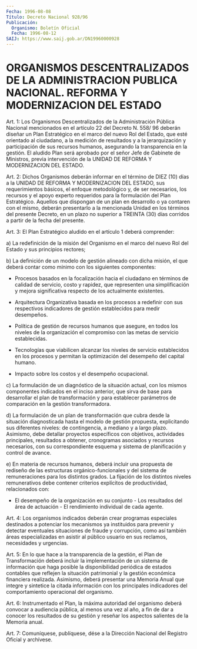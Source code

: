 ```yaml
---
Fecha: 1996-08-08
Título: Decreto Nacional 928/96
Publicación:
  Organismo: Boletín Oficial
  Fecha: 1996-08-12
SAIJ: https://www.saij.gob.ar/DN19960000928
---
```

# ORGANISMOS DESCENTRALIZADOS DE LA ADMINISTRACION PUBLICA NACIONAL. REFORMA Y MODERNIZACION DEL ESTADO

<a id="1"></a>
Art. 1: Los Organismos Descentralizados de la Administración Pública Nacional  mencionados  en el artículo 22 del Decreto N. 558/ 96 deberán diseñar un Plan Estratégico  en  el  marco del nuevo Rol del  Estado,  que  esté  orientado al ciudadano, a la  medición  de resultados y a la jerarquización  y  participación  de sus recursos humanos, asegurando la transparencia en la gestión. El aludido Plan será  aprobado  por el señor Jefe de Gabinete de Ministros,  previa intervención de la  UNIDAD  DE  REFORMA  Y MODERNIZACION DEL ESTADO.

<a id="2"></a>
Art. 2: Dichos Organismos deberán informar  en  el término de DIEZ (10)  días a la UNIDAD DE REFORMA Y MODERNIZACION DEL  ESTADO,  sus requerimientos    básicos,   el  enfoque  metodológico  y,  de  ser necesarios,  los recursos y el  apoyo  experto  requeridos  para la formulación del Plan Estratégico. Aquellos que dispongan de un plan en desarrollo o ya contaren con el mismo, deberán presentarlo  a la mencionada Unidad en los términos del presente Decreto, en un plazo no  superior  a TREINTA (30) días corridos a partir de la fecha del presente.

<a id="3"></a>
Art. 3: El Plan  Estratégico  aludido  en  el  artículo  1 deberá comprender:

a) La redefinición de la misión del Organismo en el marco del nuevo Rol del Estado y sus principios rectores;

b) La definición de un modelo de gestión alineado con dicha misión, el  que  deberá  contar como mínimo con los siguientes componentes:

- Procesos  basados  en  la  focalización  hacia  el  ciudadano  en términos  de  calidad de servicio, costo y rapidez, que representen una  simplificación    y   mejora  significativa  respecto  de  los actualmente existentes.

- Arquitectura Organizativa  basada en los procesos a redefinir con sus  respectivos indicadores de  gestión  establecidos  para  medir desempeños.

- Política de gestión de recursos humanos que asegure, en todos los niveles  de la organización el compromiso con las metas de servicio establecidas.

- Tecnologías  que  viabilicen  alcanzar  los  niveles  de servicio establecidos  en  los  procesos  y  permitan  la  optimización  del desempeño del capital humano.

-  Impacto    sobre  los  costos  y  el  desempeño  ocupacional.

c) La formulación de un diagnóstico de la situación actual, con los mismos  componentes  indicados  en el inciso anterior, que sirva de base para desarrollar el plan de  transformación  y para establecer parámetros  de  comparación    en   la  gestión  transformadora.

d) La formulación de un plan de transformación que  cubra  desde la situación  diagnosticada  hasta  el  modelo  de  gestión propuesta, explicitando sus diferentes niveles: de contingencia, a mediano y a largo  plazo.  Asimismo,  debe  detallar proyectos específicos  con objetivos,  actividades  principales,    resultados    a   obtener, cronogramas asociados y recursos necesarios, con su correspondiente esquema  y  sistema  de  planificación  y  control  de  avance.

e) En materia  de recursos humanos, deberá incluir una propuesta de rediseño de las  estructuras  orgánico-funcionales y del sistema de remuneraciones  para  los distintos  grados.  La  fijación  de  los distintos niveles remunerativos  debe contener criterios explícitos de productividad, relacionados con:

- El desempeño de la organización en su conjunto - Los resultados del área de actuación - El rendimiento individual de cada agente.

<a id="4"></a>
Art.  4:  Los  organismos  indicados    deberán  crear  programas especiales  destinados  a potenciar los mecanismos  ya  instituidos para  prevenir  y detectar  eventuales  situaciones   de  fraude  y corrupción, como  así  también   áreas especializadas en asistir al público   usuario  en  sus  reclamos,    necesidades   y  urgencias.

<a id="5"></a>
Art. 5: En lo que hace a la transparencia de la gestión,  el  Plan de Transformación deberá incluir la implementación de un sistema de información que haga posible la disponibilidad periódica de estados contables  que  reflejen  la  situación  patrimonial  y  la gestión económica  financiera  realizada.  Asimismo,  deberá presentar  una Memoria Anual que integre y sintetice la citada información con los principales    indicadores  del  comportamiento  operacional    del organismo.

<a id="6"></a>
Art. 6: Instrumentado  el  Plan, la máxima autoridad del organismo deberá convocar a audiencia pública, al menos una vez al año, a fin de  dar  a conocer los resultados  de  su  gestión  y  reseñar  los aspectos salientes de la Memoria anual.

<a id="7"></a>
Art. 7: Comuníquese, publíquese, dése  a la Dirección Nacional del Registro Oficial y archívese.
